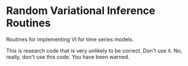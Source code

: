 # Random Variational Inference Routines

Routines for implementing VI for time series models.

This is research code that is very unlikely to be correct. Don't use it. No, really, don't use
this code. You have been warned.
